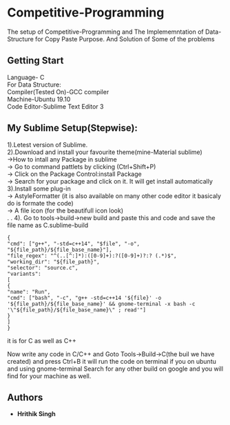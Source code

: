 # Competitive-Programming
The setup of Competitive-Programming and The Implememntation of Data-Structure for Copy Paste Purpose. 
And Solution of Some of the problems

## Getting Start
Language- C <br />
For Data Structure: <br />
Compiler(Tested On)-GCC compiler  <br />
Machine-Ubuntu 19.10 <br />
Code Editor-Sublime Text Editor 3 <br />

## My Sublime Setup(Stepwise):
1).Letest version of Sublime. <br />
2).Download and install your favourite theme(mine-Material sublime)  <br />
   ->How to intall any Package in sublime <br />
     -> Go to command pattlets by clicking (Ctrl+Shift+P)  <br />
     -> Click on the Package Control:install Package <br />
     -> Search for your package and click on it. It will get install automatically <br />
 3).Install some plug-in <br />
    -> AstyleFormatter (it is also available on many other code editor it basicaly do is formate the code) <br />
    -> A file icon (for the beautifull icon look) <br />
      .
      .
 4). Go to tools->build->new build and paste this and code and save the file name as C.sublime-build
 ```
 {
"cmd": ["g++", "-std=c++14", "$file", "-o", "${file_path}/${file_base_name}"],
"file_regex": "^(..[^:]*):([0-9]+):?([0-9]+)?:? (.*)$",
"working_dir": "${file_path}",
"selector": "source.c",
"variants":
[
{
"name": "Run",
"cmd": ["bash", "-c", "g++ -std=c++14 '${file}' -o '${file_path}/${file_base_name}' && gnome-terminal -x bash -c '\"${file_path}/${file_base_name}\" ; read'"]
}
]
}
```
it is for C as well as C++

Now write any code in C/C++ and Goto Tools->Build->C(the buil we have created) and press Ctrl+B it will run the code on terminal if you on ubuntu
and using gnome-terminal
Search for any other build on google and you will find for your machine as well.

## Authors

* **Hrithik Singh**

